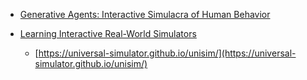 - [Generative Agents: Interactive Simulacra of Human Behavior](https://arxiv.org/pdf/2304.03442.pdf)

- [Learning Interactive Real-World Simulators](https://arxiv.org/pdf/2310.06114.pdf)
    - [https://universal-simulator.github.io/unisim/](https://universal-simulator.github.io/unisim/)
